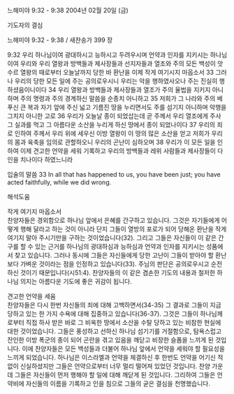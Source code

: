 느헤미야 9:32 - 9:38 
2004년 02월 20일 (금)

기도자의 결심



느헤미야 9:32 - 9:38 / 새찬송가 399 장


9:32 우리 하나님이여 광대하시고 능하시고 두려우시며 언약과 인자를 지키시는 하나님이여 우리와 우리 열왕과 방백들과 제사장들과 선지자들과 열조와 주의 모든 백성이 앗수르 열왕의 때로부터 오늘날까지 당한 바 환난을 이제 작게 여기시지 마옵소서 
33 그러나 우리의 당한 모든 일에 주는 공의로우시니 우리는 악을 행하였사오나 주는 진실히 행하셨음이니이다 
34 우리 열왕과 방백들과 제사장들과 열조가 주의 율법을 지키지 아니하며 주의 명령과 주의 경계하신 말씀을 순종치 아니하고 
35 저희가 그 나라와 주의 베푸신 큰 복과 자기 앞에 주신 넓고 기름진 땅을 누리면서도 주를 섬기지 아니하며 악행을 그치지 아니한 고로 
36 우리가 오늘날 종이 되었삽는데 곧 주께서 우리 열조에게 주사 그 실과를 먹고 그 아름다운 소산을 누리게 하신 땅에서 종이 되었나이다 
37 우리의 죄로 인하여 주께서 우리 위에 세우신 이방 열왕이 이 땅의 많은 소산을 얻고 저희가 우리의 몸과 육축을 임의로 관할하오니 우리의 곤난이 심하오며 
38 우리가 이 모든 일을 인하여 이제 견고한 언약을 세워 기록하고 우리의 방백들과 레위 사람들과 제사장들이 다 인을 치나이다 하였느니라 

입술의 말씀 
33 In all that has happened to us, you have been just; you have acted faithfully, while we did wrong.

해석도움





작게 여기지 마옵소서  
찬양자들은 경외함으로 하나님 앞에서 은혜를 간구하고 있습니다. 그것은 자기들에게 어떻게 행해 달라고 하는 것이 아니라 단지 그들이 열방의 포로가 되어 당해온 환난을 작게 여기지 말아 주시기만을 구하는 것이었습니다(32). 그리고 그들은 자신들이 이 같은 간구를 할 수 있는 근거를 하나님의 광대하심과 능하심과 언약과 인자를 지키시는 성품에서 찾고 있습니다. 그러나 동시에 그들은 자신들에게 당한 고난이 그들이 받아야 할 환난보다 가벼운 것이라는 점을 인정하고 있습니다(33). 주님의 판단은 공의로우시고 순전하신 것이기 때문입니다(시51:4). 찬양자들의 이 같은 겸손한 기도의 내용과 철저한 하나님 의지는 아름다운 기도에 좋은 귀감이 됩니다.  

견고한 언약을 세움  
찬양자들은 다시 한번 자신들의 죄에 대해 고백하면서(34-35) 그 결과로 그들이 지금 당하고 있는 한 가지 수욕에 대해 집중하고 있습니다(36-37). 그것은 그들이 하나님께로부터 직접 하사 받은 바로 그 비옥한 땅에서 소산을 수탈 당하고 있는 비참한 현실에 대한 것이었습니다. 그들은 풍성하고 선하신 하나님 섬기기를 거절함으로, 탐욕스럽고 잔인한 이방 폭군의 종이 되어 곤란을 겪고 있음을 깨닫고 비장한 슬픔을 느끼게 된 것입니다. 이에 찬양자들은 모든 백성들과 더불어 하나님 앞에서 언약을 세워야 할 필요성을 느끼게 되었습니다.  하나님은 이스라엘과 언약을 체결하신 후 한번도 언약을 어기신 적 없이 신실하셨지만 그들은 언약으로부터 너무 멀리 떨어져 있었던 것입니다. 찬양 가운데 그들은 자신들이 먼저 행해야 할 일에 대해 깨닫게 된 것입니다. 그리하여 그들은 언약비에 자신들의 이름을 기록하고 인을 침으로 그들의 굳은 결심을 천명했습니다.